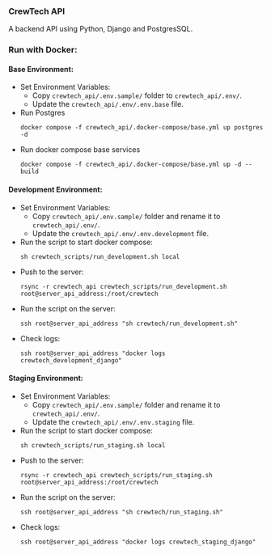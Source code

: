### CrewTech API
A backend API using Python, Django and PostgresSQL.

### Run with Docker:

#### Base Environment:
- Set Environment Variables:
  - Copy `crewtech_api/.env.sample/` folder to `crewtech_api/.env/`.
  - Update the `crewtech_api/.env/.env.base` file.
- Run Postgres
    ```shell
    docker compose -f crewtech_api/.docker-compose/base.yml up postgres -d 
    ```
- Run docker compose base services
    ```shell
    docker compose -f crewtech_api/.docker-compose/base.yml up -d --build
    ```

#### Development Environment:
- Set Environment Variables:
  - Copy `crewtech_api/.env.sample/` folder and rename it to `crewtech_api/.env/`.
  - Update the `crewtech_api/.env/.env.development` file.
- Run the script to start docker compose:
  ```shell
  sh crewtech_scripts/run_development.sh local
  ```
- Push to the server:
  ```shell
  rsync -r crewtech_api crewtech_scripts/run_development.sh root@server_api_address:/root/crewtech
  ```
- Run the script on the server:
  ```shell
  ssh root@server_api_address "sh crewtech/run_development.sh"
  ```
- Check logs:
  ```shell
  ssh root@server_api_address "docker logs crewtech_development_django"
  ```

#### Staging Environment:
- Set Environment Variables:
  - Copy `crewtech_api/.env.sample/` folder and rename it to `crewtech_api/.env/`.
  - Update the `crewtech_api/.env/.env.staging` file.
- Run the script to start docker compose:
  ```shell
  sh crewtech_scripts/run_staging.sh local
  ```
- Push to the server:
  ```shell
  rsync -r crewtech_api crewtech_scripts/run_staging.sh root@server_api_address:/root/crewtech
  ```
- Run the script on the server:
  ```shell
  ssh root@server_api_address "sh crewtech/run_staging.sh"
  ```
- Check logs:
  ```shell
  ssh root@server_api_address "docker logs crewtech_staging_django"
  ```

